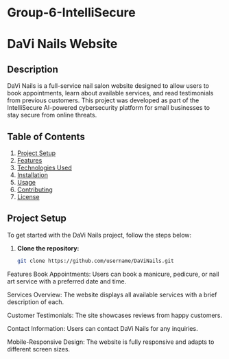 # Group-6-IntelliSecure
# DaVi Nails Website

## Description
DaVi Nails is a full-service nail salon website designed to allow users to book appointments, learn about available services, and read testimonials from previous customers. This project was developed as part of the IntelliSecure AI-powered cybersecurity platform for small businesses to stay secure from online threats.

## Table of Contents
1. [Project Setup](#project-setup)
2. [Features](#features)
3. [Technologies Used](#technologies-used)
4. [Installation](#installation)
5. [Usage](#usage)
6. [Contributing](#contributing)
7. [License](#license)

## Project Setup
To get started with the DaVi Nails project, follow the steps below:

1. **Clone the repository:**
   ```bash
   git clone https://github.com/username/DaViNails.git

Features
Book Appointments: Users can book a manicure, pedicure, or nail art service with a preferred date and time.

Services Overview: The website displays all available services with a brief description of each.

Customer Testimonials: The site showcases reviews from happy customers.

Contact Information: Users can contact DaVi Nails for any inquiries.

Mobile-Responsive Design: The website is fully responsive and adapts to different screen sizes.
